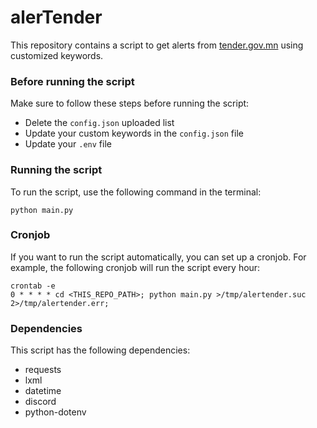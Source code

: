 # alerTender
This repository contains a script to get alerts from [tender.gov.mn](https://www.tender.gov.mn/mn/index/) using customized keywords.

### Before running the script
Make sure to follow these steps before running the script:

- Delete the `config.json` uploaded list
- Update your custom keywords in the `config.json` file
- Update your `.env` file

### Running the script
To run the script, use the following command in the terminal:

```
python main.py
```

### Cronjob
If you want to run the script automatically, you can set up a cronjob. For example, the following cronjob will run the script every hour:

```
crontab -e
0 * * * * cd <THIS_REPO_PATH>; python main.py >/tmp/alertender.suc 2>/tmp/alertender.err;
```

### Dependencies
This script has the following dependencies:

- requests
- lxml
- datetime
- discord
- python-dotenv
